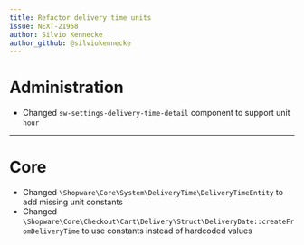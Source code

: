 ```yaml
---
title: Refactor delivery time units
issue: NEXT-21958
author: Silvio Kennecke
author_github: @silviokennecke
---
```

# Administration
* Changed `sw-settings-delivery-time-detail` component to support unit `hour`
___
# Core
* Changed `\Shopware\Core\System\DeliveryTime\DeliveryTimeEntity` to add missing unit constants
* Changed `\Shopware\Core\Checkout\Cart\Delivery\Struct\DeliveryDate::createFromDeliveryTime` to use constants instead of hardcoded values
